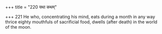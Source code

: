 +++
title = "220 यथा कथम्"

+++
221	He who, concentrating his mind, eats during a month in any way thrice eighty mouthfuls of sacrificial food, dwells (after death) in the world of the moon.